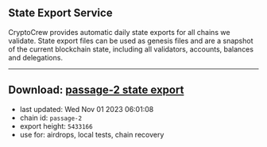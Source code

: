 ## State Export Service
CryptoCrew provides automatic daily state exports for all chains we validate. State export files can be used as genesis files and are a snapshot of the current blockchain state, including all validators, accounts, balances and delegations.

---
**Download: [passage-2 state export](https://dl.ccvalidators.com/SERVICE/passage/passage-2_export_5433166.json)**
---

- last updated: Wed Nov 01 2023 06:01:08
- chain id: `passage-2`
- export height: `5433166`
- use for: airdrops, local tests, chain recovery
